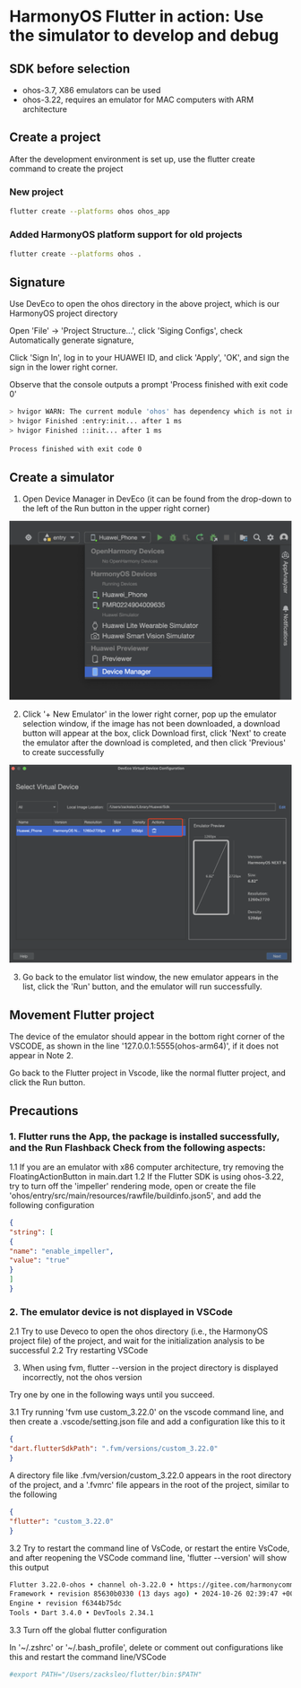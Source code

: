 # HarmonyOS Flutter in action: Use the simulator to develop and debug

## SDK before selection

- ohos-3.7, X86 emulators can be used
- ohos-3.22, requires an emulator for MAC computers with ARM architecture

## Create a project

After the development environment is set up, use the flutter create command to create the project

### New project

```bash
flutter create --platforms ohos ohos_app
```

### Added HarmonyOS platform support for old projects

```bash
flutter create --platforms ohos .
```

## Signature

Use DevEco to open the ohos directory in the above project, which is our HarmonyOS project directory

Open 'File' -> 'Project Structure...', click 'Siging Configs', check Automatically generate signature,

Click 'Sign In', log in to your HUAWEI ID, and click 'Apply', 'OK', and sign the sign in the lower right corner.

Observe that the console outputs a prompt 'Process finished with exit code 0'

```bash
> hvigor WARN: The current module 'ohos' has dependency which is not installed at its oh-package.json5.
> hvigor Finished :entry:init... after 1 ms
> hvigor Finished ::init... after 1 ms

Process finished with exit code 0
```

## Create a simulator

1. Open Device Manager in DevEco (it can be found from the drop-down to the left of the Run button in the upper right corner)

![alt text](image-16.png)

2. Click '+ New Emulator' in the lower right corner, pop up the emulator selection window, if the image has not been downloaded, a download button will appear at the box, click Download first, click 'Next' to create the emulator after the download is completed, and then click 'Previous' to create successfully

![alt text](image-15.png)

3. Go back to the emulator list window, the new emulator appears in the list, click the 'Run' button, and the emulator will run successfully.

## Movement Flutter project

The device of the emulator should appear in the bottom right corner of the VSCODE, as shown in the line '127.0.0.1:5555(ohos-arm64)', if it does not appear in Note 2.

Go back to the Flutter project in Vscode, like the normal flutter project, and click the Run button.

## Precautions

### 1. Flutter runs the App, the package is installed successfully, and the Run Flashback Check from the following aspects:

1.1 If you are an emulator with x86 computer architecture, try removing the FloatingActionButton in main.dart
1.2 If the Flutter SDK is using ohos-3.22, try to turn off the 'impeller' rendering mode, open or create the file 'ohos/entry/src/main/resources/rawfile/buildinfo.json5', and add the following configuration

```json
{
"string": [
{
"name": "enable_impeller",
"value": "true"
}
]
}
```

### 2. The emulator device is not displayed in VSCode

2.1 Try to use Deveco to open the ohos directory (i.e., the HarmonyOS project file) of the project, and wait for the initialization analysis to be successful
2.2 Try restarting VSCode

3. When using fvm, flutter --version in the project directory is displayed incorrectly, not the ohos version

Try one by one in the following ways until you succeed.

3.1 Try running 'fvm use custom_3.22.0' on the vscode command line, and then create a .vscode/setting.json file and add a configuration like this to it

```json
{
"dart.flutterSdkPath": ".fvm/versions/custom_3.22.0"
}
```

A directory file like .fvm/version/custom_3.22.0 appears in the root directory of the project, and a '.fvmrc' file appears in the root of the project, similar to the following

```json
{
"flutter": "custom_3.22.0"
}
```

3.2 Try to restart the command line of VsCode, or restart the entire VsCode, and after reopening the VSCode command line, 'flutter --version' will show this output

```bash
Flutter 3.22.0-ohos • channel oh-3.22.0 • https://gitee.com/harmonycommando_flutter/flutter.git
Framework • revision 85630b0330 (13 days ago) • 2024-10-26 02:39:47 +0000
Engine • revision f6344b75dc
Tools • Dart 3.4.0 • DevTools 2.34.1
```

3.3 Turn off the global flutter configuration

In '~/.zshrc' or '~/.bash_profile', delete or comment out configurations like this and restart the command line/VSCode

```bash
#export PATH="/Users/zacksleo/flutter/bin:$PATH"
```
